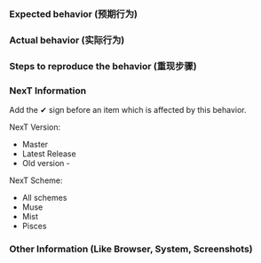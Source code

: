 <!-- ATTENTION!
If you want to fast resolve your issue, **write it in English, please**. Not all contributors/collaborators know Chinese language and Google translate can't always give true translates on issues. Thanks!
YOU MAY DELETE ALL THIS RECOMENDATIONS AND USE TEMPLATES WHICH PLACED BELOW.
-->

### Expected behavior (预期行为)


### Actual behavior (实际行为)


### Steps to reproduce the behavior (重现步骤)


### NexT Information

Add the  ✔  sign before an item which is affected by this behavior.

NexT Version:

  -  Master
  -  Latest Release
  -  Old version - 

NexT Scheme:
  -  All schemes
  -  Muse
  -  Mist
  -  Pisces

### Other Information (Like Browser, System, Screenshots)
